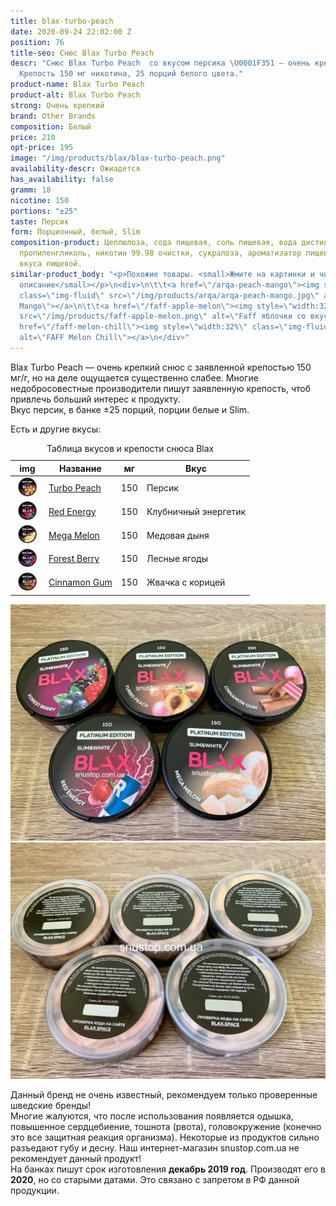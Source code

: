 ```yaml
---
title: blax-turbo-peach
date: 2020-09-24 22:02:00 Z
position: 76
title-seo: Снюс Blax Turbo Peach
descr: "Снюс Blax Turbo Peach  со вкусом персика \U0001F351 — очень крепкий снюс.
  Крепость 150 мг никотина, 25 порций белого цвета."
product-name: Blax Turbo Peach
product-alt: Blax Turbo Peach
strong: Очень крепкий
brand: Other Brands
composition: Белый
price: 210
opt-price: 195
image: "/img/products/blax/blax-turbo-peach.png"
availability-descr: Ожиадется
has_availability: false
gramm: 18
nicotine: 150
portions: "±25"
taste: Персик
form: Порционный, белый, Slim
composition-product: Целлюлоза, сода пищевая, соль пищевая, вода дистиллированная,
  пропиленгликоль, никотин 99.98 очистки, сукралоза, ароматизатор пищевой, усилитель
  вкуса пищевой.
similar-product_body: "<p>Похожие товары. <small>Жмите на картинки и читайте полное
  описание</small></p>\n<div>\n\t\t<a href=\"/arqa-peach-mango\"><img style=\"width:32%\"
  class=\"img-fluid\" src=\"/img/products/arqa/arqa-peach-mango.jpg\" alt=\"Arqa Peach
  Mango\"></a>\n\t\t<a href=\"/faff-apple-melon\"><img style=\"width:32%\" class=\"img-fluid\"
  src=\"/img/products/faff-apple-melon.png\" alt=\"Faff яблочки со вкусом дыни\"></a>\n<a
  href=\"/faff-melon-chill\"><img style=\"width:32%\" class=\"img-fluid\" src=\"/img/products/faff-melon-chill.png\"
  alt=\"FAFF Melon Chill\"></a>\n</div>"
---
```


Blax Turbo Peach — очень крепкий снюс с заявленной крепостью 150 мг/г, но на деле ощущается существенно слабее. Многие недобросовестные производители пишут заявленную крепость, чтоб привлечь больший интерес к продукту.<br>
Вкус персик, в банке ±25 порций, порции белые и Slim.

Есть и другие вкусы:
<table class="table table-sm">
	<caption>Таблица вкусов и крепости снюса Blax</caption>
	<thead>
		<tr>
			<th scope="col">img</th>
			<th scope="col">Название</th>
			<th scope="col">мг</th>
			<th scope="col">Вкус</th>
		</tr>
	</thead>
	<tbody>
		<tr>
			<td><a href="/blax-turbo-peach"><img style="width: 40px" src="/img/products/blax/blax-turbo-peach.png" alt="Blax Turbo Peach"></a></td>
			<td><a href="/blax-turbo-peach">Turbo Peach</a></td>
			<td>150</td>
			<td>Персик</td>
		</tr>
		<tr>
			<td><a href="/blax-red-energy"><img style="width: 40px" src="/img/products/blax/blax-red-energy.png" alt="Blax Red Energy"></a></td>
			<td><a href="/blax-red-energy">Red Energy</a></td>
			<td>150</td>
			<td>Клубничный энергетик</td>
		</tr>
		<tr>
			<td><a href="/blax-mega-melon"><img style="width: 40px" src="/img/products/blax/blax-mega-melon.png" alt="Blax Mega Melon"></a></td>
			<td><a href="/blax-mega-melon">Mega Melon</a></td>
			<td>150</td>
			<td>Медовая дыня</td>
		</tr>
		<tr>
			<td><a href="/blax-forest-berries"><img style="width: 40px" src="/img/products/blax/blax-forest-berries.png" alt="Blax Forest Berry"></a></td>
			<td><a href="/blax-forest-berries">Forest Berry</a></td>
			<td>150</td>
			<td>Лесные ягоды</td>
		</tr>
		<tr>
			<td><a href="/blax-cinnamon-gum"><img style="width: 40px" src="/img/products/blax/blax-cinnamon-gum.png" alt="Blax Cinnamon Gum"></a></td>
			<td><a href="/blax-cinnamon-gum">Cinnamon Gum</a></td>
			<td>150</td>
			<td>Жвачка с корицей</td>
		</tr>
	</tbody>
</table>
<div class="popup-gallery d-flex mb-2">
	<a class="mr-2" href="/img/products/blax/blax-snus-all.jpg" title="снюса Blax"><img class="img-fluid" src="/img/products/blax/blax-snus-all.jpg" alt="Снюс blax"></a>
	<a href="/img/products/blax/blax-snus-all-back.jpg" title="Цвет порций снюса Blax (белые)"><img class="img-fluid" src="/img/products/blax/blax-snus-all-back.jpg" alt="Снюс blax пакетики"></a>
</div>

Данный бренд не очень известный, рекомендуем только проверенные шведские бренды!<br>
Многие жалуются, что после использования появляется одышка, повышенное сердцебиение, тошнота (рвота), головокружение (конечно это все защитная реакция организма). Некоторые из продуктов сильно разъедают губу и десну. Наш интернет-магазин snustop.com.ua не рекомендует данный продукт!<br>
На банках пишут срок изготовления **декабрь 2019 год**. Производят его в **2020**, но со старыми датами. Это связано с запретом в РФ данной продукции.
